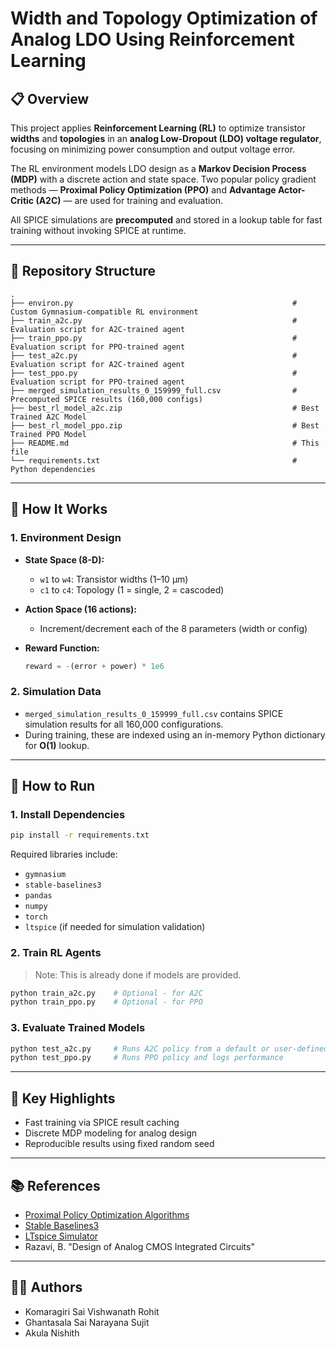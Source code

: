# Width and Topology Optimization of Analog LDO Using Reinforcement Learning

## 📋 Overview

This project applies **Reinforcement Learning (RL)** to optimize transistor **widths** and **topologies** in an **analog Low-Dropout (LDO) voltage regulator**, focusing on minimizing power consumption and output voltage error.

The RL environment models LDO design as a **Markov Decision Process (MDP)** with a discrete action and state space. Two popular policy gradient methods — **Proximal Policy Optimization (PPO)** and **Advantage Actor-Critic (A2C)** — are used for training and evaluation.

All SPICE simulations are **precomputed** and stored in a lookup table for fast training without invoking SPICE at runtime.

---

## 📁 Repository Structure

```plaintext
.
├── environ.py                                                 # Custom Gymnasium-compatible RL environment
├── train_a2c.py                                               # Evaluation script for A2C-trained agent
├── train_ppo.py                                               # Evaluation script for PPO-trained agent
├── test_a2c.py                                                # Evaluation script for A2C-trained agent
├── test_ppo.py                                                # Evaluation script for PPO-trained agent
├── merged_simulation_results_0_159999_full.csv                # Precomputed SPICE results (160,000 configs)
├── best_rl_model_a2c.zip                                      # Best Trained A2C Model
├── best_rl_model_ppo.zip                                      # Best Trained PPO Model
├── README.md                                                  # This file
└── requirements.txt                                           # Python dependencies
```

---

## 🚀 How It Works

### 1. Environment Design

- **State Space (8-D):**
  - `w1` to `w4`: Transistor widths (1–10 µm)
  - `c1` to `c4`: Topology (1 = single, 2 = cascoded)

- **Action Space (16 actions):**
  - Increment/decrement each of the 8 parameters (width or config)

- **Reward Function:**

  ```python
  reward = -(error + power) * 1e6
  ```

### 2. Simulation Data

- `merged_simulation_results_0_159999_full.csv` contains SPICE simulation results for all 160,000 configurations.
- During training, these are indexed using an in-memory Python dictionary for **O(1)** lookup.

---

## 🔧 How to Run

### 1. Install Dependencies

```bash
pip install -r requirements.txt
```

Required libraries include:
- `gymnasium`
- `stable-baselines3`
- `pandas`
- `numpy`
- `torch`
- `ltspice` (if needed for simulation validation)

### 2. Train RL Agents

> Note: This is already done if models are provided.

```bash
python train_a2c.py    # Optional - for A2C
python train_ppo.py    # Optional - for PPO
```


### 3. Evaluate Trained Models

```bash
python test_a2c.py     # Runs A2C policy from a default or user-defined state
python test_ppo.py     # Runs PPO policy and logs performance
```

---

## 📌 Key Highlights

- Fast training via SPICE result caching
- Discrete MDP modeling for analog design
- Reproducible results using fixed random seed

---

## 📚 References

- [Proximal Policy Optimization Algorithms](https://arxiv.org/abs/1707.06347)
- [Stable Baselines3](https://github.com/DLR-RM/stable-baselines3)
- [LTspice Simulator](https://www.analog.com/en/design-center/design-tools-and-calculators/ltspice-simulator.html)
- Razavi, B. "Design of Analog CMOS Integrated Circuits"

---

## 👨‍💻 Authors

- Komaragiri Sai Vishwanath Rohit  
- Ghantasala Sai Narayana Sujit  
- Akula Nishith  
